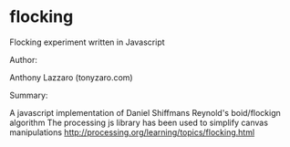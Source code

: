 flocking
====================
Flocking experiment written in Javascript

Author: 

Anthony Lazzaro (tonyzaro.com)

Summary:

A javascript implementation of Daniel Shiffmans Reynold's boid/flockign algorithm
The processing js library has been used to simplify canvas manipulations
http://processing.org/learning/topics/flocking.html
